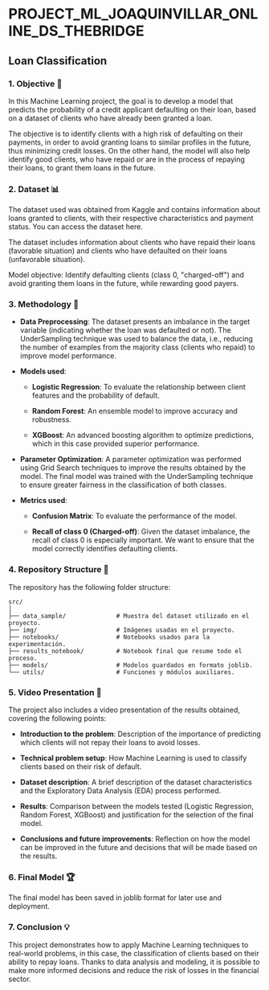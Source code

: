 # PROJECT_ML_JOAQUINVILLAR_ONLINE_DS_THEBRIDGE

## Loan Classification

### 1. Objective 🎯
In this Machine Learning project, the goal is to develop a model that predicts the probability of a credit applicant defaulting on their loan, based on a dataset of clients who have already been granted a loan.

The objective is to identify clients with a high risk of defaulting on their payments, in order to avoid granting loans to similar profiles in the future, thus minimizing credit losses. On the other hand, the model will also help identify good clients, who have repaid or are in the process of repaying their loans, to grant them loans in the future.

### 2. Dataset 📊
The dataset used was obtained from Kaggle and contains information about loans granted to clients, with their respective characteristics and payment status. You can access the dataset here.

The dataset includes information about clients who have repaid their loans (favorable situation) and clients who have defaulted on their loans (unfavorable situation).

Model objective: Identify defaulting clients (class 0, "charged-off") and avoid granting them loans in the future, while rewarding good payers.

### 3. Methodology 📝
- **Data Preprocessing**: The dataset presents an imbalance in the target variable (indicating whether the loan was defaulted or not). The UnderSampling technique was used to balance the data, i.e., reducing the number of examples from the majority class (clients who repaid) to improve model performance.

- **Models used**:

    - **Logistic Regression**: To evaluate the relationship between client features and the probability of default.

    - **Random Forest**: An ensemble model to improve accuracy and robustness.

    - **XGBoost**: An advanced boosting algorithm to optimize predictions, which in this case provided superior performance.

- **Parameter Optimization**: A parameter optimization was performed using Grid Search techniques to improve the results obtained by the model. The final model was trained with the UnderSampling technique to ensure greater fairness in the classification of both classes.

- **Metrics used**:

    - **Confusion Matrix**: To evaluate the performance of the model.

    - **Recall of class 0 (Charged-off)**: Given the dataset imbalance, the recall of class 0 is especially important. We want to ensure that the model correctly identifies defaulting clients.

### 4. Repository Structure 📂
The repository has the following folder structure:
```
src/
│
├── data_sample/              # Muestra del dataset utilizado en el proyecto.
├── img/                      # Imágenes usadas en el proyecto.
├── notebooks/                # Notebooks usados para la experimentación.
├── results_notebook/         # Notebook final que resume todo el proceso.
├── models/                   # Modelos guardados en formato joblib.
└── utils/                    # Funciones y módulos auxiliares.
```

### 5. Video Presentation 🎥
The project also includes a video presentation of the results obtained, covering the following points:

- **Introduction to the problem**: Description of the importance of predicting which clients will not repay their loans to avoid losses.
  
- **Technical problem setup**: How Machine Learning is used to classify clients based on their risk of default.

- **Dataset description**: A brief description of the dataset characteristics and the Exploratory Data Analysis (EDA) process performed.

- **Results**: Comparison between the models tested (Logistic Regression, Random Forest, XGBoost) and justification for the selection of the final model.

- **Conclusions and future improvements**: Reflection on how the model can be improved in the future and decisions that will be made based on the results.

### 6. Final Model 🏆
The final model has been saved in joblib format for later use and deployment.

### 7. Conclusion 💡
This project demonstrates how to apply Machine Learning techniques to real-world problems, in this case, the classification of clients based on their ability to repay loans. Thanks to data analysis and modeling, it is possible to make more informed decisions and reduce the risk of losses in the financial sector.
